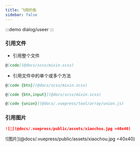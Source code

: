```yaml
---
title: 飞翔的鱼
sidebar: false
--- 
```


:::demo
dialog/useer
:::

### 引用文件
  
- 引用整个文件
```md
@[code](@docs/scss/mixin.scss)
```

- 引用文件中的单个或多个方法
```md
@[code {btn}](@docs/scss/mixin.scss)
```
```md
@[code {btn,input}](@docs/scss/mixin.scss)
```
```md
@[code {union}](@docs/.vuepress/tool/array/union.js)
```

### 引用图片
```md
![🤡](@docs/.vuepress/public/assets/xiaochou.jpg =40x40)
```
![图片](@docs/.vuepress/public/assets/xiaochou.jpg =40x40)












